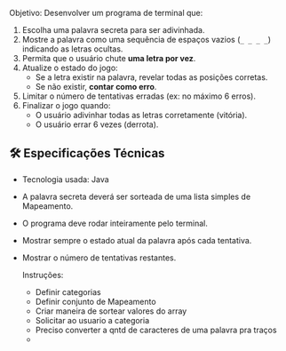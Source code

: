 Objetivo: 
Desenvolver um programa de terminal que:

1. Escolha uma palavra secreta para ser adivinhada.
2. Mostre a palavra como uma sequência de espaços vazios (`_ _ _ _`) indicando as letras ocultas.
3. Permita que o usuário chute **uma letra por vez**.
4. Atualize o estado do jogo:
    - Se a letra existir na palavra, revelar todas as posições corretas.
    - Se não existir, **contar como erro**.
5. Limitar o número de tentativas erradas (ex: no máximo 6 erros).
6. Finalizar o jogo quando:
    - O usuário adivinhar todas as letras corretamente (vitória).
    - O usuário errar 6 vezes (derrota).


## 🛠️ Especificações Técnicas

- Tecnologia usada: Java
- A palavra secreta deverá ser sorteada de uma lista simples de Mapeamento.
- O programa deve rodar inteiramente pelo terminal.
- Mostrar sempre o estado atual da palavra após cada tentativa.
- Mostrar o número de tentativas restantes.

  Instruções:
  - Definir categorias
  - Definir conjunto de Mapeamento
  - Criar maneira de sortear valores do array
  - Solicitar ao usuario a categoria
  - Preciso converter a qntd de caracteres de uma palavra pra traços
  - 
